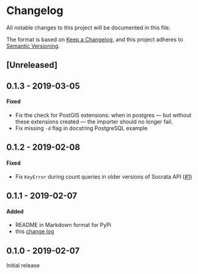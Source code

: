 # Changelog
All notable changes to this project will be documented in this file.

The format is based on [Keep a Changelog](https://keepachangelog.com/en/1.0.0/), and this project adheres to [Semantic Versioning](https://semver.org/spec/v2.0.0.html).

## [Unreleased]


## 0.1.3 - 2019-03-05

#### Fixed

- Fix the check for PostGIS extensions: when in postgres — but without these extensions created — the importer should no longer fail.
- Fix missing `-d` flag in docstring PostgreSQL example


## 0.1.2 - 2019-02-08

#### Fixed

- Fix `KeyError` during count queries in older versions of Socrata API ([#1](https://github.com/DallasMorningNews/socrata2sql/issues/1))


## 0.1.1 - 2019-02-07

#### Added
- README in Markdown format for PyPi
- this [change log](https://keepachangelog.com/en/1.0.0/)


## 0.1.0 - 2019-02-07

Initial release
